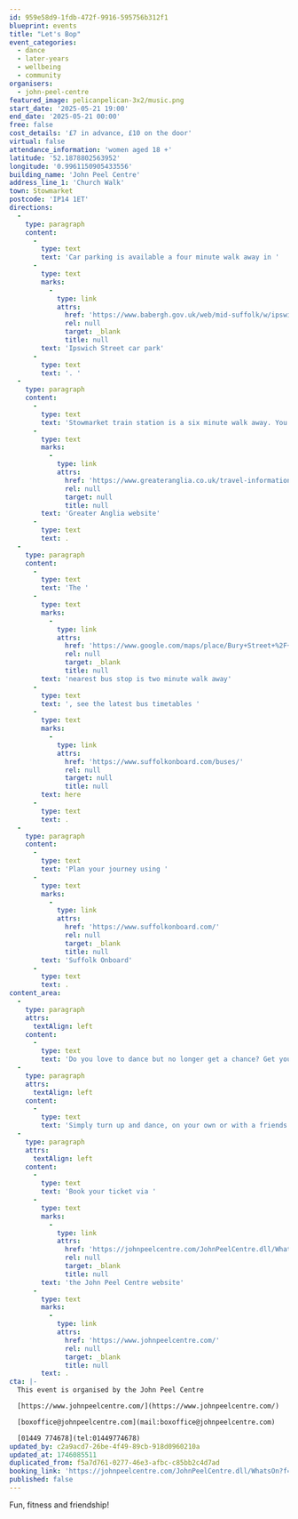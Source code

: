 ```yaml
---
id: 959e58d9-1fdb-472f-9916-595756b312f1
blueprint: events
title: "Let's Bop"
event_categories:
  - dance
  - later-years
  - wellbeing
  - community
organisers:
  - john-peel-centre
featured_image: pelicanpelican-3x2/music.png
start_date: '2025-05-21 19:00'
end_date: '2025-05-21 00:00'
free: false
cost_details: '£7 in advance, £10 on the door'
virtual: false
attendance_information: 'women aged 18 +'
latitude: '52.1878802563952'
longitude: '0.9961150905433556'
building_name: 'John Peel Centre'
address_line_1: 'Church Walk'
town: Stowmarket
postcode: 'IP14 1ET'
directions:
  -
    type: paragraph
    content:
      -
        type: text
        text: 'Car parking is available a four minute walk away in '
      -
        type: text
        marks:
          -
            type: link
            attrs:
              href: 'https://www.babergh.gov.uk/web/mid-suffolk/w/ipswich-street-car-park-1'
              rel: null
              target: _blank
              title: null
        text: 'Ipswich Street car park'
      -
        type: text
        text: '. '
  -
    type: paragraph
    content:
      -
        type: text
        text: 'Stowmarket train station is a six minute walk away. You can find up to date train times on the '
      -
        type: text
        marks:
          -
            type: link
            attrs:
              href: 'https://www.greateranglia.co.uk/travel-information/station-information/smk'
              rel: null
              target: null
              title: null
        text: 'Greater Anglia website'
      -
        type: text
        text: .
  -
    type: paragraph
    content:
      -
        type: text
        text: 'The '
      -
        type: text
        marks:
          -
            type: link
            attrs:
              href: 'https://www.google.com/maps/place/Bury+Street+%2F+Station+Road+West/@52.1881266,0.9945652,18z/data=!4m23!1m16!4m15!1m6!1m2!1s0x47d9baca9fc9d153:0xd1ae79a572db0c54!2sBury+Street+%2F+Station+Road+West,+Stowmarket+IP14+1HH!2m2!1d0.9954724!2d52.1885208!1m6!1m2!1s0x47d9b0591f2084f5:0xfcbb8ba0ccce31ca!2sJohn+Peel+Centre+for+Creative+Arts,+Church+Walk,+Stowmarket+IP14+1ET!2m2!1d0.996099!2d52.187729!3e2!3m5!1s0x47d9baca9fc9d153:0xd1ae79a572db0c54!8m2!3d52.1885208!4d0.9954724!16s%2Fg%2F1q67c314p?entry=ttu&g_ep=EgoyMDI0MTAyOS4wIKXMDSoASAFQAw%3D%3D'
              rel: null
              target: _blank
              title: null
        text: 'nearest bus stop is two minute walk away'
      -
        type: text
        text: ', see the latest bus timetables '
      -
        type: text
        marks:
          -
            type: link
            attrs:
              href: 'https://www.suffolkonboard.com/buses/'
              rel: null
              target: null
              title: null
        text: here
      -
        type: text
        text: .
  -
    type: paragraph
    content:
      -
        type: text
        text: 'Plan your journey using '
      -
        type: text
        marks:
          -
            type: link
            attrs:
              href: 'https://www.suffolkonboard.com/'
              rel: null
              target: _blank
              title: null
        text: 'Suffolk Onboard'
      -
        type: text
        text: .
content_area:
  -
    type: paragraph
    attrs:
      textAlign: left
    content:
      -
        type: text
        text: 'Do you love to dance but no longer get a chance? Get your mojo back on the dance floor with Let’s Bop!'
  -
    type: paragraph
    attrs:
      textAlign: left
    content:
      -
        type: text
        text: 'Simply turn up and dance, on your own or with a friends.'
  -
    type: paragraph
    attrs:
      textAlign: left
    content:
      -
        type: text
        text: 'Book your ticket via '
      -
        type: text
        marks:
          -
            type: link
            attrs:
              href: 'https://johnpeelcentre.com/JohnPeelCentre.dll/WhatsOn?f=71067'
              rel: null
              target: _blank
              title: null
        text: 'the John Peel Centre website'
      -
        type: text
        marks:
          -
            type: link
            attrs:
              href: 'https://www.johnpeelcentre.com/'
              rel: null
              target: _blank
              title: null
        text: .
cta: |-
  This event is organised by the John Peel Centre

  [https://www.johnpeelcentre.com/](https://www.johnpeelcentre.com/) 

  [boxoffice@johnpeelcentre.com](mail:boxoffice@johnpeelcentre.com)

  [01449 774678](tel:01449774678)
updated_by: c2a9acd7-26be-4f49-89cb-918d0960210a
updated_at: 1746085511
duplicated_from: f5a7d761-0277-46e3-afbc-c85bb2c4d7ad
booking_link: 'https://johnpeelcentre.com/JohnPeelCentre.dll/WhatsOn?f=71067'
published: false
---
```

Fun, fitness and friendship!
